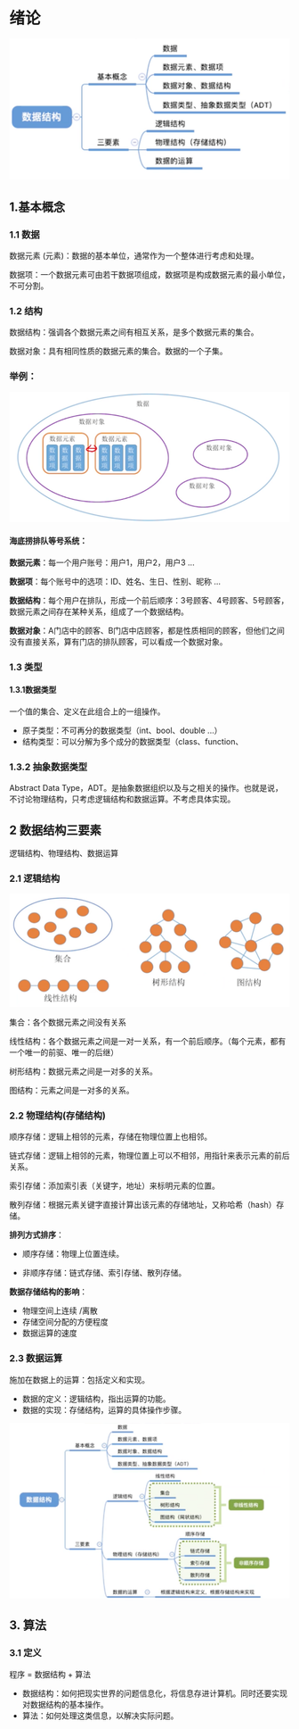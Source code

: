 # 绪论

![image-20210131001916220](./source/image-20210131001916220.png)

## 1.基本概念

### 1.1 数据

数据元素 (元素)：数据的基本单位，通常作为一个整体进行考虑和处理。

数据项：一个数据元素可由若干数据项组成，数据项是构成数据元素的最小单位，不可分割。



### 1.2 结构

数据结构：强调各个数据元素之间有相互关系，是多个数据元素的集合。

数据对象：具有相同性质的数据元素的集合。数据的一个子集。



### 举例：

![image-20210131004943293](source/image-20210131004943293.png)

#### 海底捞排队等号系统：

**数据元素**：每一个用户账号：用户1，用户2，用户3 ...

**数据项**：每个账号中的选项：ID、姓名、生日、性别、昵称 ...

**数据结构**：每个用户在排队，形成一个前后顺序：3号顾客、4号顾客、5号顾客，数据元素之间存在某种关系，组成了一个数据结构。

**数据对象**：A门店中的顾客、B门店中店顾客，都是性质相同的顾客，但他们之间没有直接关系，算有门店的排队顾客，可以看成一个数据对象。



### 1.3 类型

#### 1.3.1数据类型

一个值的集合、定义在此组合上的一组操作。

- 原子类型：不可再分的数据类型（int、bool、double ...）
- 结构类型：可以分解为多个成分的数据类型（class、function、



### 1.3.2 抽象数据类型

Abstract Data Type，ADT。是抽象数据组织以及与之相关的操作。也就是说，不讨论物理结构，只考虑逻辑结构和数据运算。不考虑具体实现。



## 2 数据结构三要素

逻辑结构、物理结构、数据运算

### 2.1 逻辑结构

![image-20210131003415403](./source/image-20210131003415403.png)

集合：各个数据元素之间没有关系

线性结构：各个数据元素之间是一对一关系，有一个前后顺序。（每个元素，都有一个唯一的前驱、唯一的后继）

树形结构：数据元素之间是一对多的关系。

图结构：元素之间是一对多的关系。



### 2.2 物理结构(存储结构)

顺序存储：逻辑上相邻的元素，存储在物理位置上也相邻。

链式存储：逻辑上相邻的元素，物理位置上可以不相邻，用指针来表示元素的前后关系。

索引存储：添加索引表（关键字，地址）来标明元素的位置。

散列存储：根据元素关键字直接计算出该元素的存储地址，又称哈希（hash）存储。



**排列方式排序**：

- 顺序存储：物理上位置连续。

- 非顺序存储：链式存储、索引存储、散列存储。



**数据存储结构的影响**：

- 物理空间上连续 /离散
- 存储空间分配的方便程度
- 数据运算的速度



### 2.3 数据运算

施加在数据上的运算：包括定义和实现。

- 数据的定义：逻辑结构，指出运算的功能。
- 数据的实现：存储结构，运算的具体操作步骤。

![image-20210131005146550](source/image-20210131005146550.png)

## 3. 算法

### 3.1 定义

程序 = 数据结构 + 算法

- 数据结构：如何把现实世界的问题信息化，将信息存进计算机。同时还要实现对数据结构的基本操作。
- 算法：如何处理这类信息，以解决实际问题。





















